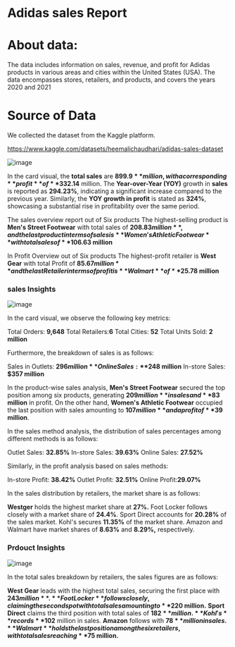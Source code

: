 # Adidas sales Report

# About data: 

The data includes information on sales, revenue, and profit for Adidas products in various areas and cities within the United States (USA). The data encompasses stores, retailers, and products, and covers the years 2020 and 2021

# Source of Data

We collected the dataset from the Kaggle platform.

https://www.kaggle.com/datasets/heemalichaudhari/adidas-sales-dataset

![image](https://github.com/github-aapmor/PowerBI-Reports/assets/149667836/8eb9b27f-f326-46fb-ae9c-b2781643f957)


In the card visual, the **total sales** are **$899.9** million, with a corresponding **profit** of **$332.14** million. The **Year-over-Year (YOY)** growth in **sales** is reported as **294.23%**, indicating a significant increase compared to the previous year. Similarly, the **YOY growth in profit** is stated as **324%**, showcasing a substantial rise in profitability over the same period.


The sales overview report out of Six products The highest-selling product is **Men's Street Footwear** with total sales of **$208.83 million**, and the last product in terms of sales is **Women's Athletic Footwear** with total sales of **$106.63 million**

In Profit Overview out of Six products The highest-profit retailer is **West Gear** with total Profit of  **$85.67 million** and the last Retailer in terms of profit  is **Walmart** of **$25.78 million**


### sales Insights

![image](https://github.com/github-aapmor/PowerBI-Reports/assets/149667836/995a5f98-a596-46eb-b861-604b446ec066)

In the card visual, we observe the following key metrics:

Total Orders: **9,648**
Total Retailers:**6**
Total Cities: **52**
Total Units Sold: **2 million**

Furthermore, the breakdown of sales is as follows:

Sales in Outlets: **$296 million**
Online Sales: **$248 million**
In-store Sales: **$357 million**

In the product-wise sales analysis, **Men's Street Footwear** secured the top position among six products, generating **$209 million** in sales and **$83 million** in profit. On the other hand, **Women's Athletic Footwear** occupied the last position with sales amounting to **$107 million** and a profit of **$39 million**.

In the sales method analysis, the distribution of sales percentages among different methods is as follows:

Outlet Sales: **32.85%**
In-store Sales: **39.63%**
Online Sales: **27.52%**

Similarly, in the profit analysis based on sales methods:

In-store Profit: **38.42%**
Outlet Profit: **32.51%**
Online Profit:**29.07%**


In the sales distribution by retailers, the market share is as follows:

**Westger** holds the highest market share at **27%.**
Foot Locker follows closely with a market share of **24.4%**.
Sport Direct accounts for **20.28%** of the sales market.
Kohl's secures **11.35%** of the market share.
Amazon and Walmart have market shares of **8.63%** and **8.29%,** respectively.


### Prdouct Insights


![image](https://github.com/github-aapmor/PowerBI-Reports/assets/149667836/9df48a50-3a48-4f80-a55b-b8694f328b4b)

In the total sales breakdown by retailers, the sales figures are as follows:

**West Gear** leads with the highest total sales, securing the first place with **$243 million**.
**Foot Locker** follows closely, claiming the second spot with total sales amounting to **$220 million.**
**Sport Direct** claims the third position with total sales of **$182** million.
**Kohl's** records **$102** million in sales.
**Amazon** follows with **$78** million in sales.
**Walmart** holds the last position among the six retailers, with total sales reaching **$75 million.**




















